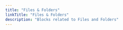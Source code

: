 ```yaml
---
title: "Files & Folders"
linkTitle: "Files & Folders"
description: "Blocks related to Files and Folders"
---
```


